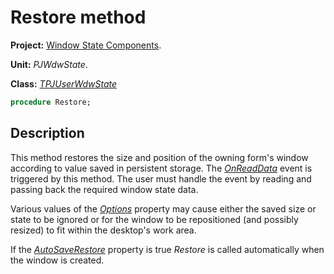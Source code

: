 # Restore method #

**Project:** [Window State Components](../API.md).

**Unit:** _PJWdwState_.

**Class:** _[TPJUserWdwState](./TPJUserWdwState.md)_

```pascal
procedure Restore;
```

## Description ##

This method restores the size and position of the owning form's window according to value saved in persistent storage. The _[OnReadData](./TPJUserWdwState-OnReadData.md)_ event is triggered by this method. The user must handle the event by reading and passing back the required window state data.

Various values of the _[Options](./TPJCustomWdwState-Options.md)_ property may cause either the saved size or state to be ignored or for the window to be repositioned (and possibly resized) to fit within the desktop's work area.

If the _[AutoSaveRestore](./TPJCustomWdwState-AutoSaveRestore.md)_ property is true _Restore_ is called automatically when the window is created.